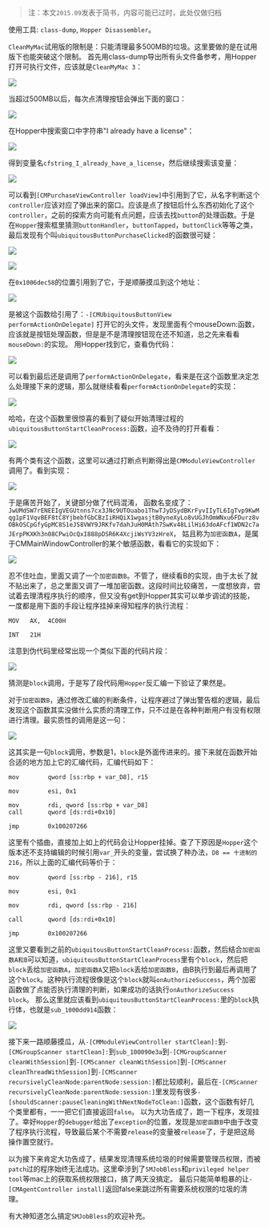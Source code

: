 > 注：本文`2015.09`发表于简书，内容可能已过时，此处仅做归档

使用工具: `class-dump`, `Hopper Disassembler`。

`CleanMyMac`试用版的限制是：只能清理最多500MB的垃圾。这里要做的是在试用版下也能突破这个限制。
首先用class-dump导出所有头文件备参考，用Hopper打开可执行文件，应该就是`CleanMyMac 3`：

![](http://cdn.iosre.com/uploads/default/original/2X/0/0bbe2ec730174278d72f3e4212acc4e361fbabe8.png)

当超过500MB以后，每次点清理按钮会弹出下面的窗口：

![](http://cdn.iosre.com/uploads/default/optimized/2X/e/e5d6ff481b8be90d2189d58e7e19406e51ddd032_2_690x345.png)

在Hopper中搜索窗口中字符串"I already have a license"：

![](http://cdn.iosre.com/uploads/default/optimized/2X/c/ce65b1535480dd6b2cd4b611c14ed2b5d204f330_2_690x98.png)

得到变量名`cfstring_I_already_have_a_license`，然后继续搜索该变量：

![](http://cdn.iosre.com/uploads/default/optimized/2X/1/15cc753d9f8dcb60c1590bcb97c740e17d5f967a_2_690x81.png)

可以看到`[CMPurchaseViewController loadView]`中引用到了它，从名字判断这个`controller`应该对应了弹出来的窗口。应该是点了按钮后什么东西初始化了这个`controller`，之前的探索方向可能有点问题，应该去找`button`的处理函数。于是在`Hopper`搜索框里猜测`buttonHandler`，`buttonTapped`，`buttonClick`等等之类，最后发现有个叫`ubiquitousButtonPurchaseClicked`的函数很可疑：

![](http://cdn.iosre.com/uploads/default/optimized/2X/8/88f0e4f1e6c8e92a625d29e9fb5d56bcb3568c7f_2_312x500.png)

![](http://cdn.iosre.com/uploads/default/original/2X/b/b6d362653c88dd52b531c6813c412aadc0e419d4.png)

在`0x1006dec58`的位置引用到了它，于是顺藤摸瓜到这个地址：

![](http://cdn.iosre.com/uploads/default/original/2X/3/37318c2a538fc64f0151c3c678593b3604e1f2df.png)

是被这个函数给引用了：`-[CMUbiquitousButtonView performActionOnDelegate]`
打开它的头文件，发现里面有个mouseDown:函数，应该就是按钮处理函数，但是是不是清理按钮现在还不知道，总之先来看看`mouseDown:`的实现。 用Hopper找到它，查看伪代码：

![](http://cdn.iosre.com/uploads/default/original/2X/6/6f4eac217d1f3ba73bdf75350d93d9c3d15271c2.png)

可以看到最后还是调用了`performActionOnDelegate`，看来是在这个函数里决定怎么处理接下来的逻辑，那么就继续看看`performActionOnDelegate`的实现：

![](http://cdn.iosre.com/uploads/default/original/2X/1/16fdf8a8549fbcc767b24a8f75163b365fc6c987.png)

哈哈，在这个函数里很惊喜的看到了疑似开始清理过程的`ubiquitousButtonStartCleanProcess:`函数，迫不及待的打开看看：

![](http://cdn.iosre.com/uploads/default/original/2X/0/05f5419fad3ca9faf48ca533985a67f727e3bb37.png)

有两个类有这个函数，这里可以通过打断点判断得出是`CMModuleViewController`调用了。看到实现：

![](http://cdn.iosre.com/uploads/default/optimized/2X/c/cf10d37718c475ebb3653f6585e0c028b6213c78_2_690x164.png)

于是痛苦开始了，关键部分做了代码混淆， 函数名变成了：`JwUMdSW7rENEEIgVEGUtnns7cx3JNc9UTOuabo1ThwTJyDSydBKrFyvIIyTL6IgTvp9KwMqg1pF1VqvBEF8tC8YjbebfGbCBzIiRHQiX1wgasjtB0yneXyLo8vUGJhOmWNxu6FDurz8vOBkOSCpGfyGpMC8S1eJS8VWY9JRKfv7dahJuH0MAth7SwKv48LilHi63doAFcf1WDN2c7aJErpPKXKh3n08CPwiOcQxI888pDSR6K4XcjiWsYV3zHreX`，
姑且称为`加密函数A`，是属于CMMainWindowController的某个敏感函数，看看它的实现如下：

![](http://cdn.iosre.com/uploads/default/optimized/2X/d/de11b29b6ea88c3b188355ff3387eb905c5f6f2b_2_690x202.png)

忍不住吐血，里面又调了一个`加密函数B`。不管了，继续看B的实现，由于太长了就不贴出来了，总之里面又调了一堆加密函数。这段时间比较痛苦，一度想放弃，尝试着去理清程序执行的顺序，但又没有get到Hopper其实可以单步调试的技能，一度都是用下面的手段让程序挂掉来得知程序的执行流程：

```
MOV   AX,  4C00H

INT   21H
```

注意到伪代码里经常出现一个类似下面的代码片段：

![](http://cdn.iosre.com/uploads/default/original/2X/d/dda9c100ca607b9357281c475d86a8b8332ebb0e.png)

猜测是`block`调用，于是写了段代码用`Hopper`反汇编一下验证了果然是。

对于`加密函数B`，通过修改汇编的判断条件，让程序避过了弹出警告框的逻辑，最后发现这个函数其实没做什么实质的清理工作，只不过是在各种判断用户有没有权限进行清理。最实质性的调用是这一句：

![](http://cdn.iosre.com/uploads/default/original/2X/e/e8f52144f9a30eaeb86aadf2d671599990bfda1e.png)

这其实是一句`block`调用，参数是1，`block`是外面传进来的。接下来就在函数开始合适的地方加上它的汇编代码，汇编代码如下：

```
mov        qword [ss:rbp + var_D8], r15

mov        esi, 0x1

mov        rdi, qword [ss:rbp + var_D8]
call       qword [ds:rdi+0x10]

jmp        0x100207266
```

这里有个插曲，直接加上如上的代码会让Hopper挂掉。查了下原因是`Hopper`这个版本还不支持编辑的时候引用`var_`开头的变量，尝试换了种办法，`D8 == 十进制的216`，所以上面的汇编代码等价于：

```
mov        qword [ss:rbp - 216], r15

mov        esi, 0x1

mov        rdi, qword [ss:rbp - 216]

call       qword [ds:rdi+0x10]

jmp        0x100207266
```
这里又要看到之前的`ubiquitousButtonStartCleanProcess:`函数，然后结合`加密函数A和B`可以知道，`ubiquitousButtonStartCleanProcess`里有个`block`，然后把`block`丢给`加密函数A`，`加密函数A`又把`block`丢给`加密函数B`，由B执行到最后再调用了这个`block`。这种执行流程很像是这个`block`就叫`onAuthorizeSuccess`，两个加密函数做了点能否执行清理的判断，如果成功的话执行`onAuthorizeSuccess block`。 那么这里就应该看到`ubiquitousButtonStartCleanProcess:`里的`block`执行体，也就是`sub_1000dd914`函数：

![](http://cdn.iosre.com/uploads/default/optimized/2X/4/49d393fd83f410e32d1340c2e828cf5e3b614347_2_526x500.png)

接下来一路顺藤摸瓜，从`-[CMModuleViewController startClean]:`到`-[CMGroupScanner startClean]:`到`sub_100090e3a`到`-[CMGroupScanner cleanWithSession]`到`-[CMScanner cleanWithSession]`到`-[CMScanner cleanThreadWithSession]`到`-[CMScanner recursivelyCleanNode:parentNode:session:]`都比较顺利，最后在`-[CMScanner recursivelyCleanNode:parentNode:session:]`里发现有很多`-[shouldScanner:pauseCleaningWithNextNodeToClean:]`函数，这个函数有好几个类里都有，一一把它们直接返回`false`。
以为大功告成了，跑一下程序，发现挂了。幸好`Hopper`的`debugger`给出了`exception`的位置，发现是`加密函数B`中由于改变了程序执行流程，导致最后某个不需要`release`的变量被`release`了，于是把这局操作置空就行。

以为接下来肯定大功告成了，结果发现清理系统垃圾的时候需要管理员权限，而被`patch`过的程序始终无法成功。这里牵涉到了`SMJobBless`和`privileged helper tool`等mac上的获取系统权限接口，搞了两天没搞定。 最后只能简单粗暴的让`-[CMAgentController install]`返回false来跳过所有需要系统权限的垃圾的清理。

有大神知道怎么搞定`SMJobBless`的欢迎补充。
